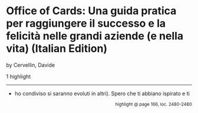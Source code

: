 # Office of Cards: Una guida pratica per raggiungere il successo e la felicità nelle grandi aziende (e nella vita) (Italian Edition)
by Cervellin, Davide

1 highlight

---

* ho condiviso si saranno evoluti in altri). Spero che ti abbiano ispirato e ti

<p style="text-align: right;"><sup>highlight @ page 166, loc. 2480-2480</sup></p>


